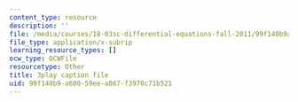 ```yaml
---
content_type: resource
description: ''
file: /media/courses/18-03sc-differential-equations-fall-2011/99f140b9a60059eea867f3970c71b521_vP-oRQqmeg4.vtt
file_type: application/x-subrip
learning_resource_types: []
ocw_type: OCWFile
resourcetype: Other
title: 3play caption file
uid: 99f140b9-a600-59ee-a867-f3970c71b521
---
```

